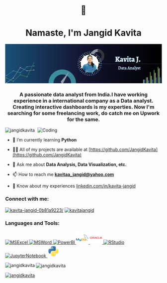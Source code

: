 <h1 align="center">🙏 </h1>
<h1 align="center"> Namaste, I'm Jangid Kavita</h1>
<div align="center"> <img src="https://github.com/JangidKavita/JangidKavita/blob/main/Kavita_J.png"></div>
<h3 align="center">A passionate data analyst from India.I have working experience in a international company as a Data analyst. Creating interactive dashboards is my experties.
Now I'm searching for some freelancing work, do catch me on Upwork for the same. </h3>
<img align="right" alt="Coding" width="400" src="https://i.pinimg.com/originals/f8/8a/ca/f88acab7ffd127b4465659500aa0538f.gif">

<p align="left"> <img src="https://komarev.com/ghpvc/?username=jangidkavita&label=Profile%20views&color=0e75b6&style=flat" alt="jangidkavita" /> </p>


- 🌱 I’m currently learning **Python**

- 👨‍💻 All of my projects are available at [https://github.com/JangidKavita](https://github.com/JangidKavita)

- 💬 Ask me about **Data Analysis, Data Visualization, etc.**

- 📫 How to reach me **kavitaa_jangid@yahoo.com**

- 📄 Know about my experiences [linkedin.com/in/kavita-jangid](https://www.linkedin.com/in/kavita-jangid-0b81a9223/)

<h3 align="left">Connect with me:</h3>
<p align="left">
<a href="https://linkedin.com/in/kavita-jangid-0b81a9223/" target="blank"><img align="center" src="https://raw.githubusercontent.com/rahuldkjain/github-profile-readme-generator/master/src/images/icons/Social/linked-in-alt.svg" alt="kavita-jangid-0b81a9223/" height="30" width="40" /></a>
<a href="https://kaggle.com/kavitajangid" target="blank"><img align="center" src="https://raw.githubusercontent.com/rahuldkjain/github-profile-readme-generator/master/src/images/icons/Social/kaggle.svg" alt="kavitajangid" height="30" width="40" /></a>
</p>

<h3 align="left">Languages and Tools:</h3>
<p align="left"> <a href="https://www.microsoft.com/en-in/microsoft-365/excel" target="_blank" rel="noreferrer"> <img src="https://upload.wikimedia.org/wikipedia/commons/7/73/Microsoft_Excel_2013-2019_logo.svg" alt="MSExcel" width="40" height="40"/> </a> <a href="https://www.microsoft.com/en/microsoft-365/word?market=af" target="_blank" rel="noreferrer"> <img src="https://upload.wikimedia.org/wikipedia/commons/f/fd/Microsoft_Office_Word_%282019%E2%80%93present%29.svg" alt="MSWord" width="40" height="40"/> </a><a href="https://www.microsoft.com/en-us/power-platform/products/power-bi" target="_blank" rel="noreferrer"> <img src="https://upload.wikimedia.org/wikipedia/commons/c/cf/New_Power_BI_Logo.svg" alt="PowerBI" width="40" height="40"/> </a> <a href="https://www.mysql.com/" target="_blank" rel="noreferrer"> <img src="https://raw.githubusercontent.com/devicons/devicon/master/icons/mysql/mysql-original-wordmark.svg" alt="MySQL" width="40" height="40"/> </a> <a href="https://www.oracle.com/" target="_blank" rel="noreferrer"> <img src="https://raw.githubusercontent.com/devicons/devicon/master/icons/oracle/oracle-original.svg" alt="Oracle" width="40" height="40"/> </a> <a href="https://posit.co/products/open-source/rstudio/" target="_blank" rel="noreferrer"> <img src="https://cdn.icon-icons.com/icons2/1508/PNG/512/rstudio_104598.png" alt="RStudio" width="40" height="40"/> </a> <a href="https://jupyter.org/" target="_blank" rel="noreferrer"> <img src="https://upload.wikimedia.org/wikipedia/commons/3/38/Jupyter_logo.svg" alt="JupyterNotebook" width="40" height="40"/> </a><a href="https://www.python.org" target="_blank" rel="noreferrer"> <img src="https://raw.githubusercontent.com/devicons/devicon/master/icons/python/python-original.svg" alt="Python" width="40" height="40"/> </a> </p>

<p><img align="left" src="https://github-readme-stats.vercel.app/api/top-langs?username=jangidkavita&show_icons=true&locale=en&layout=compact" alt="jangidkavita" /></p>

<p>&nbsp;<img align="center" src="https://github-readme-stats.vercel.app/api?username=jangidkavita&show_icons=true&locale=en" alt="jangidkavita" /></p>
<p align="left"> <a href="https://github.com/ryo-ma/github-profile-trophy"><img src="https://github-profile-trophy.vercel.app/?username=jangidkavita" alt="jangidkavita" /></a> </p>

